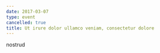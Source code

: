 ```yaml
---
date: 2017-03-07
type: event
cancelled: true
title: Ut irure dolor ullamco veniam, consectetur dolore
---
```

nostrud